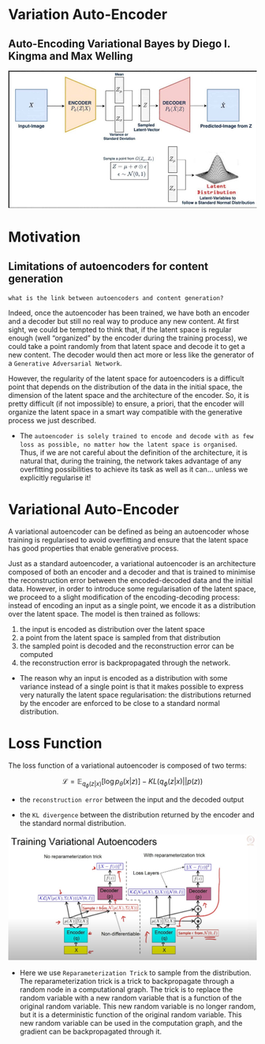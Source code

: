 # Variation Auto-Encoder

## Auto-Encoding Variational Bayes by Diego I. Kingma and Max Welling

![VAE](images/0301.jpeg)

# Motivation

## Limitations of autoencoders for content generation

`what is the link between autoencoders and content generation?`

Indeed, once the autoencoder has been trained, we have both an encoder and a decoder but still no real way to produce any new content. At first sight, we could be tempted to think that, if the latent space is regular enough (well “organized” by the encoder during the training process), we could take a point randomly from that latent space and decode it to get a new content. The decoder would then act more or less like the generator of a `Generative Adversarial Network`.

However, the regularity of the latent space for autoencoders is a difficult point that depends on the distribution of the data in the initial space, the dimension of the latent space and the architecture of the encoder. So, it is pretty difficult (if not impossible) to ensure, a priori, that the encoder will organize the latent space in a smart way compatible with the generative process we just described.

- The `autoencoder is solely trained to encode and decode with as few loss as possible, no matter how the latent space is organised`. Thus, if we are not careful about the definition of the architecture, it is natural that, during the training, the network takes advantage of any overfitting possibilities to achieve its task as well as it can… unless we explicitly regularise it!

# Variational Auto-Encoder

A variational autoencoder can be defined as being an autoencoder whose training is regularised to avoid overfitting and ensure that the latent space has good properties that enable generative process.

Just as a standard autoencoder, a variational autoencoder is an architecture composed of both an encoder and a decoder and that is trained to minimise the reconstruction error between the encoded-decoded data and the initial data. However, in order to introduce some regularisation of the latent space, we proceed to a slight modification of the encoding-decoding process: instead of encoding an input as a single point, we encode it as a distribution over the latent space. The model is then trained as follows:

1. the input is encoded as distribution over the latent space
2. a point from the latent space is sampled from that distribution
3. the sampled point is decoded and the reconstruction error can be computed
4. the reconstruction error is backpropagated through the network.

- The reason why an input is encoded as a distribution with some variance instead of a single point is that it makes possible to express very naturally the latent space regularisation: the distributions returned by the encoder are enforced to be close to a standard normal distribution.

# Loss Function

The loss function of a variational autoencoder is composed of two terms:

$$  \mathcal{L} = \mathbb{E}_{q_{\phi}(z|x)}\left[\log p_{\theta}(x|z)\right] - KL(q_{\phi}(z|x)||p(z)) $$

- the `reconstruction error` between the input and the decoded output

- the `KL divergence` between the distribution returned by the encoder and the standard normal distribution.

![Loss](images/0302.jpeg)

- Here we use `Reparameterization Trick` to sample from the distribution. The reparameterization trick is a trick to backpropagate through a random node in a computational graph. The trick is to replace the random variable with a new random variable that is a function of the original random variable. This new random variable is no longer random, but it is a deterministic function of the original random variable. This new random variable can be used in the computation graph, and the gradient can be backpropagated through it.

